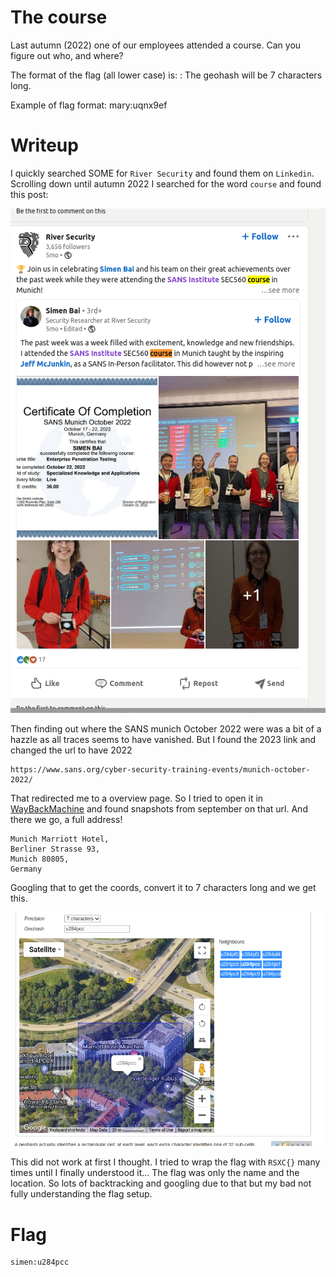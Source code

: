 # The course

Last autumn (2022) one of our employees attended a course. Can you figure out who, and where?

The format of the flag (all lower case) is: : The geohash will be 7 characters long.

Example of flag format: mary:uqnx9ef

# Writeup

I quickly searched SOME for `River Security` and found them on `Linkedin`. Scrolling down until autumn 2022 I searched for the word `course` and found this post:

![linkedin](linkedin.png)

Then finding out where the SANS munich October 2022 were was a bit of a hazzle as all traces seems to have vanished. But I found the 2023 link and changed the url to have 2022

```
https://www.sans.org/cyber-security-training-events/munich-october-2022/
```

That redirected me to a overview page. So I tried to open it in [WayBackMachine](https://web.archive.org/web/20220901062034/https://www.sans.org/cyber-security-training-events/munich-october-2022/) and found snapshots from september on that url. And there we go, a full address!

```
Munich Marriott Hotel,
Berliner Strasse 93,
Munich 80805,
Germany
```

Googling that to get the coords, convert it to 7 characters long and we get this.

![geohash](geohash.png)

This did not work at first I thought. I tried to wrap the flag with `RSXC{}` many times until I finally understood it...  The flag was only the name and the location. So lots of backtracking and googling due to that but my bad not fully understanding the flag setup.

# Flag

```
simen:u284pcc
```